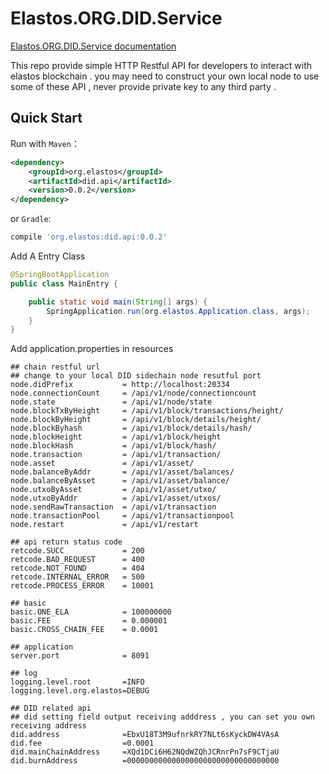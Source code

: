 Elastos.ORG.DID.Service
==============

[Elastos.ORG.DID.Service documentation](https://didservice.readthedocs.io)

This repo provide simple HTTP Restful API for developers to interact with elastos blockchain . you may need to construct your own local node to use some of these API , never provide private key to any third party . 


## Quick Start

Run with `Maven`：

```xml
<dependency>
    <groupId>org.elastos</groupId>
    <artifactId>did.api</artifactId>
    <version>0.0.2</version>
</dependency>
```

or `Gradle`:

```sh
compile 'org.elastos:did.api:0.0.2'
```

Add A Entry Class
```java
@SpringBootApplication
public class MainEntry {

    public static void main(String[] args) {
        SpringApplication.run(org.elastos.Application.class, args);
    }
}
```

Add application.properties in resources
```
## chain restful url
## change to your local DID sidechain node resutful port
node.didPrefix           = http://localhost:20334
node.connectionCount     = /api/v1/node/connectioncount
node.state               = /api/v1/node/state
node.blockTxByHeight     = /api/v1/block/transactions/height/
node.blockByHeight       = /api/v1/block/details/height/
node.blockByhash         = /api/v1/block/details/hash/
node.blockHeight         = /api/v1/block/height
node.blockHash           = /api/v1/block/hash/
node.transaction         = /api/v1/transaction/
node.asset               = /api/v1/asset/
node.balanceByAddr       = /api/v1/asset/balances/
node.balanceByAsset      = /api/v1/asset/balance/
node.utxoByAsset         = /api/v1/asset/utxo/
node.utxoByAddr          = /api/v1/asset/utxos/
node.sendRawTransaction  = /api/v1/transaction
node.transactionPool     = /api/v1/transactionpool
node.restart             = /api/v1/restart

## api return status code
retcode.SUCC             = 200
retcode.BAD_REQUEST      = 400
retcode.NOT_FOUND        = 404
retcode.INTERNAL_ERROR   = 500
retcode.PROCESS_ERROR    = 10001

## basic
basic.ONE_ELA            = 100000000
basic.FEE                = 0.000001
basic.CROSS_CHAIN_FEE    = 0.0001

## application
server.port              = 8091

## log
logging.level.root       =INFO
logging.level.org.elastos=DEBUG

## DID related api
## did setting field output receiving adddress , you can set you own receiving address
did.address              =EbxU18T3M9ufnrkRY7NLt6sKyckDW4VAsA
did.fee                  =0.0001
did.mainChainAddress     =XQd1DCi6H62NQdWZQhJCRnrPn7sF9CTjaU
did.burnAddress          =0000000000000000000000000000000000
```
